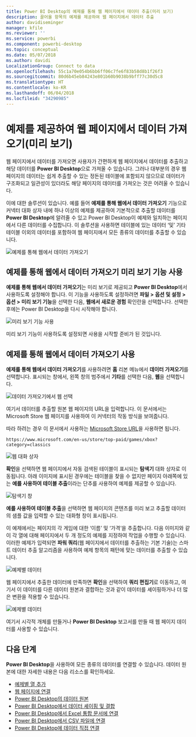 ```yaml
---
title: Power BI Desktop의 예제를 통해 웹 페이지에서 데이터 추출(미리 보기)
description: 끌어올 항목의 예제를 제공하여 웹 페이지에서 데이터 추출
author: davidiseminger
manager: kfile
ms.reviewer: ''
ms.service: powerbi
ms.component: powerbi-desktop
ms.topic: conceptual
ms.date: 05/07/2018
ms.author: davidi
LocalizationGroup: Connect to data
ms.openlocfilehash: 55c1a70e054b6bb6ff06c7fe6f83b58d8b1f26f3
ms.sourcegitcommit: 80d6b45eb84243e801b60b9038b9bff77c30d5c8
ms.translationtype: HT
ms.contentlocale: ko-KR
ms.lasthandoff: 06/04/2018
ms.locfileid: "34290985"
---
```

# <a name="get-data-from-a-web-page-by-providing-an-example-preview"></a>예제를 제공하여 웹 페이지에서 데이터 가져오기(미리 보기)

웹 페이지에서 데이터를 가져오면 사용자가 간편하게 웹 페이지에서 데이터를 추출하고 해당 데이터를 **Power BI Desktop**으로 가져올 수 있습니다. 그러나 대부분의 경우 웹 페이지의 데이터는 쉽게 추출할 수 있는 정돈된 테이블에 포함되지 않으므로 데이터가 구조화되고 일관성이 있더라도 해당 페이지의 데이터를 가져오는 것은 어려울 수 있습니다. 

이에 대한 솔루션이 있습니다. 예를 들어 **예제를 통해 웹에서 데이터 가져오기** 기능으로 커넥터 대화 상자 내에 하나 이상의 예제를 제공하여 기본적으로 추출할 데이터를 **Power BI Desktop**에 알려줄 수 있고 Power BI Desktop이 예제와 일치하는 페이지에서 다른 데이터를 수집합니다. 이 솔루션을 사용하면 테이블에 있는 데이터 ‘및’ 기타 테이블 이외의 데이터를 포함하여 웹 페이지에서 모든 종류의 데이터를 추출할 수 있습니다. 

![예제를 통해 웹에서 데이터 가져오기](media/desktop-connect-to-web-by-example/web-by-example_01.png)


## <a name="enabling-the-preview-feature-get-data-from-web-by-example"></a>예제를 통해 웹에서 데이터 가져오기 미리 보기 기능 사용

**예제를 통해 웹에서 데이터 가져오기**는 미리 보기로 제공되고 **Power BI Desktop**에서 사용하도록 설정해야 합니다. 이 기능을 사용하도록 설정하려면 **파일 > 옵션 및 설정 > 옵션 > 미리 보기 기능**을 선택한 다음, **웹에서 새로운 경험** 확인란을 선택합니다. 선택한 후에는 Power BI Desktop을 다시 시작해야 합니다.

![미리 보기 기능 사용](media/desktop-connect-to-web-by-example/web-by-example_02.png)

미리 보기 기능이 사용하도록 설정되면 사용을 시작할 준비가 된 것입니다. 

## <a name="using-get-data-from-web-by-example"></a>예제를 통해 웹에서 데이터 가져오기 사용

**예제를 통해 웹에서 데이터 가져오기**를 사용하려면 **홈** 리본 메뉴에서 **데이터 가져오기**를 선택합니다. 표시되는 창에서, 왼쪽 창의 범주에서 **기타**를 선택한 다음, **웹**을 선택합니다.

![데이터 가져오기에서 웹 선택](media/desktop-connect-to-web-by-example/web-by-example_03.png)

여기서 데이터를 추출할 원본 웹 페이지의 URL을 입력합니다. 이 문서에서는 Microsoft Store 웹 페이지를 사용하여 이 커넥터의 작동 방식을 보여줍니다. 

따라 하려는 경우 이 문서에서 사용하는 [Microsoft Store URL](https://www.microsoft.com/en-us/store/top-paid/games/xbox?category=classics)을 사용하면 됩니다.

    https://www.microsoft.com/en-us/store/top-paid/games/xbox?category=classics

![웹 대화 상자](media/desktop-connect-to-web-by-example/web-by-example_04.png)

**확인**을 선택하면 웹 페이지에서 자동 검색된 테이블이 표시되는 **탐색기** 대화 상자로 이동됩니다. 아래 이미지에 표시된 경우에는 테이블을 찾을 수 없지만 페이지 아래쪽에 있는 **예를 사용하여 테이블 추출**이라는 단추를 사용하여 예제를 제공할 수 있습니다.


![탐색기 창](media/desktop-connect-to-web-by-example/web-by-example_05.png)

**예를 사용하여 테이블 추출**을 선택하면 웹 페이지의 콘텐츠를 미리 보고 추출할 데이터의 샘플 값을 입력할 수 있는 대화형 창이 표시됩니다. 

이 예제에서는 페이지의 각 게임에 대한 ‘이름’ 및 ‘가격’을 추출합니다. 다음 이미지와 같이 각 열에 대해 페이지에서 두 개 정도의 예제를 지정하여 작업을 수행할 수 있습니다. 이러한 예제가 입력되면 **파워 쿼리**(웹 페이지에서 데이터를 추출하는 기본 기술)는 스마트 데이터 추출 알고리즘을 사용하여 예제 항목의 패턴에 맞는 데이터를 추출할 수 있습니다.

![예제별 데이터](media/desktop-connect-to-web-by-example/web-by-example_06.png)

웹 페이지에서 추출한 데이터에 만족하면 **확인**을 선택하여 **쿼리 편집기**로 이동하고, 여기서 이 데이터를 다른 데이터 원본과 결합하는 것과 같이 데이터를 셰이핑하거나 더 많은 변환을 적용할 수 있습니다.

![예제별 데이터](media/desktop-connect-to-web-by-example/web-by-example_07.png)

여기서 시각적 개체를 만들거나 **Power BI Desktop** 보고서를 만들 때 웹 페이지 데이터를 사용할 수 있습니다.


## <a name="next-steps"></a>다음 단계
**Power BI Desktop**을 사용하여 모든 종류의 데이터를 연결할 수 있습니다. 데이터 원본에 대한 자세한 내용은 다음 리소스를 확인하세요.

* [예제별 열 추가](desktop-add-column-from-example.md)
* [웹 페이지에 연결](desktop-connect-to-web.md)
* [Power BI Desktop의 데이터 원본](desktop-data-sources.md)
* [Power BI Desktop에서 데이터 셰이핑 및 결합](desktop-shape-and-combine-data.md)
* [Power BI Desktop에서 Excel 통합 문서에 연결](desktop-connect-excel.md)   
* [Power BI Desktop에서 CSV 파일에 연결](desktop-connect-csv.md)   
* [Power BI Desktop에 데이터 직접 연결](desktop-enter-data-directly-into-desktop.md)   

